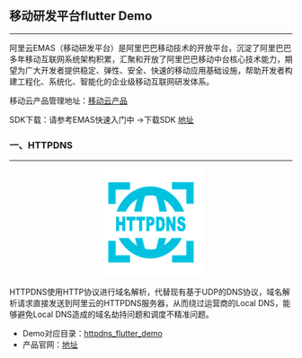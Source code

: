 ## 移动研发平台flutter Demo

------

阿里云EMAS（移动研发平台）是阿里巴巴移动技术的开放平台，沉淀了阿里巴巴多年移动互联网系统架构积累，汇聚和开放了阿里巴巴移动中台核心技术能力，期望为广大开发者提供稳定、弹性、安全、快速的移动应用基础设施，帮助开发者构建工程化、系统化、智能化的企业级移动互联网研发体系。

移动云产品管理地址：[移动云产品](https://emas.console.aliyun.com/)

SDK下载：请参考EMAS快速入门中 ->下载SDK [地址](https://help.aliyun.com/document_detail/169962.html#title-fvd-ozh-524) 

<!--  > 注：demo中的账密信息配置只为方便demo例程的运行，真实产品中，建议您使用安全黑匣子或其他方式保障密钥的安全性。 -->

### 一、HTTPDNS

------

<div align="center">
<img src="./assets/httpdns_logo.png">
</div>

HTTPDNS使用HTTP协议进行域名解析，代替现有基于UDP的DNS协议，域名解析请求直接发送到阿里云的HTTPDNS服务器，从而绕过运营商的Local DNS，能够避免Local DNS造成的域名劫持问题和调度不精准问题。

- Demo对应目录：[httpdns_flutter_demo](https://github.com/aliyun/alicloud-flutter-demo/tree/master/httpdns_flutter_demo)
- 产品官网：[地址](https://www.aliyun.com/product/httpdns)

